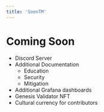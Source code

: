 ```yaml
---
title: 'SoonTM'
---
```

# Coming Soon


- Discord Server
- Additional Documentation
    - Education
    - Security
    - Mitigation
- Additional Grafana dashboards
- Genesis Validator NFT
- Cultural currency for contributors